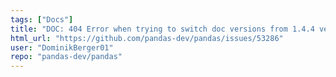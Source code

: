 ```yaml
---
tags: ["Docs"]
title: "DOC: 404 Error when trying to switch doc versions from 1.4.4 version page"
html_url: "https://github.com/pandas-dev/pandas/issues/53286"
user: "DominikBerger01"
repo: "pandas-dev/pandas"
---
```


